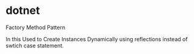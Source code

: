 # dotnet


Factory Method Pattern 

In this Used to Create  Instances Dynamically using reflections instead of swtich case statement.
